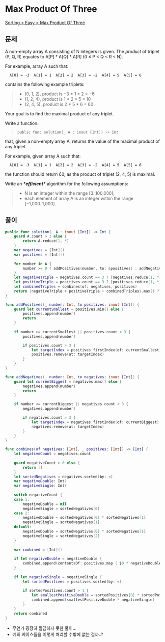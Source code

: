 # Max Product Of Three

[Sorting > Easy > Max Product Of Three](https://app.codility.com/programmers/lessons/6-sorting/max_product_of_three/)



## 문제

A non-empty array A consisting of N integers is given. The *product* of triplet (P, Q, R) equates to A[P] * A[Q] * A[R] (0 ≤ P < Q < R < N).

For example, array A such that:

```
  A[0] = -3  A[1] = 1  A[2] = 2  A[3] = -2  A[4] = 5  A[5] = 6
```

contains the following example triplets:

> - (0, 1, 2), product is −3 * 1 * 2 = −6
> - (1, 2, 4), product is 1 * 2 * 5 = 10
> - (2, 4, 5), product is 2 * 5 * 6 = 60

Your goal is to find the maximal product of any triplet.

Write a function:

> ```
> public func solution(_ A : inout [Int]) -> Int
> ```

that, given a non-empty array A, returns the value of the maximal product of any triplet.

For example, given array A such that:

```
  A[0] = -3  A[1] = 1  A[2] = 2  A[3] = -2  A[4] = 5  A[5] = 6
```

the function should return 60, as the product of triplet (2, 4, 5) is maximal.

Write an ***\*efficient\**** algorithm for the following assumptions:

> - N is an integer within the range [3..100,000];
> - each element of array A is an integer within the range [−1,000..1,000].



## 풀이

```swift
public func solution(_ A : inout [Int]) -> Int {
    guard A.count > 3 else {
        return A.reduce(1, *)
    }
    var negatives = [Int]()
    var positives = [Int]()
    
    for number in A {
        number >= 0 ? addPositives(number, to: &positives) : addNegatives(number, to: &negatives)
    }
    let negativeTriple = negatives.count == 3 ? [negatives.reduce(1, *)] : []
    let positiveTriple = positives.count == 3 ? [positives.reduce(1, *)] : []
    let combinedTriples = combines(of: negatives, positives)
    return (negativeTriple + positiveTriple + combinedTriples).max() ?? 0
}

func addPositives(_ number: Int, to positives: inout [Int]) {
    guard let currentSmallest = positives.min() else {
        positives.append(number)
        return
    }
    
    if number >= currentSmallest || positives.count < 3 {
        positives.append(number)

        if positives.count > 3 {
            let targetIndex = positives.firstIndex(of: currentSmallest)!
            positives.remove(at: targetIndex)
        }
    }
}

func addNegatives(_ number: Int, to negatives: inout [Int]) {
    guard let currentBiggest = negatives.max() else {
        negatives.append(number)
        return
    }

    if number <= currentBiggest || negatives.count < 3 {
        negatives.append(number)

        if negatives.count > 3 {
            let targetIndex = negatives.firstIndex(of: currentBiggest)!
            negatives.remove(at: targetIndex)
        }
    }
}

func combines(of negatives: [Int], _ positives: [Int]) -> [Int] {
    let negativeCount = negatives.count
    
    guard negativeCount > 0 else {
        return []
    }
    let sortedNegatives = negatives.sorted(by: <)
    var negativeDouble: Int?
    var negativeSingle: Int?
    
    switch negativeCount {
    case 1:
        negativeDouble = nil
        negativeSingle = sortedNegatives[0]
    case 2:
        negativeDouble = sortedNegatives[0] * sortedNegatives[1]
        negativeSingle = sortedNegatives[1]
    default:
        negativeDouble = sortedNegatives[0] * sortedNegatives[1]
        negativeSingle = sortedNegatives[2]
    }
    
    var combined = [Int]()
    
    if let negativeDouble = negativeDouble {
        combined.append(contentsOf: positives.map { $0 * negativeDouble })
    }
    
    if let negativeSingle = negativeSingle {
        let sortedPositives = positives.sorted(by: <)
        
        if sortedPositives.count > 1 {
            let smallestPositiveDouble = sortedPositives[0] * sortedPositives[1]
            combined.append(smallestPositiveDouble * negativeSingle)
        }
    }
    return combined
}
```

- 무언가 굉장히 깔끔하지 못한 풀이...
- 예외 케이스들을 이렇게 처리할 수밖에 없는 걸까..?

